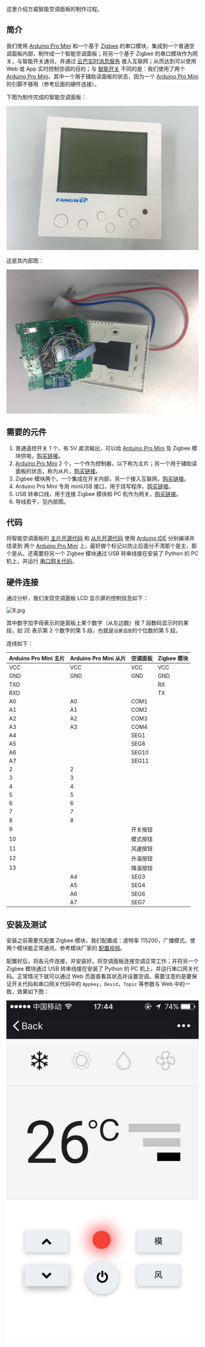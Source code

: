这里介绍方威智能空调面板的制作过程。

简介
--------

我们使用 [Arduino Pro Mini][2] 和一个基于 [Zigbee][3] 的串口模块，集成到一个普通空调面板内部，制作成一个智能空调面板；将另一个基于 Zigbee 的串口模块作为网关，与智能开关通讯，并通过 [云巴实时消息服务][4] 接入互联网；从而达到可以使用 Web 或 App 实时控制空调的目的；与 [智能开关][1] 不同的是：我们使用了两个 [Arduino Pro Mini][2]，其中一个用于辅助读面板的状态，因为一个  [Arduino Pro Mini][2] 的引脚不够用（参考后面的硬件连接）。

下图为制作完成的智能空调面板：

![6.jpg](../images/6.jpg)

这是其内部图：

![7.jpg](../images/7.jpg)

需要的元件
--------

1. 普通遥控开关 1 个，有 5V 直流输出，可以给 [Arduino Pro Mini][2] 及 Zigbee 模块供电，[购买链接][5]。
2. [Arduino Pro Mini][2] 2 个，一个作为控制器，以下称为主片；另一个用于辅助读面板的状态，称为从片，[购买链接][6]。
3. Zigbee 模块两个，一个集成在开关内部，另一个接入互联网，[购买链接][7]。
4. Arduino Pro Mini 专用 miniUSB 接口，用于烧写程序，[购买链接][8]。
5. USB 转串口线，用于连接 Zigbee 模块和 PC 机作为网关，[购买链接][9]。
6. 导线若干，见内部图。

代码
--------

将智能空调面板的 [主片开源代码][10] 和 [从片开源代码][11] 使用 [Arduino IDE][12] 分别编译并烧录到 两个 [Arduino Pro Mini][2] 上，最好做个标记以防止后面分不清那个是主，那个是从。还需要将另一个 Zigbee 模块通过 USB 转串线接在安装了 Python 的 PC 机上，并运行 [串口网关代码][13]。

硬件连接
--------

通过分析，我们发现空调面板 LCD 显示屏的控制信息如下：

![8.jpg](../images/8.jpg)

其中数字加字母表示的是面板上某个数字（从左边数）按 7 段数码显示时的某段，如 2E 表示第 2 个数字的第 5 段，也就是`设置温度`的个位数的第 5 段。

连线如下：

| Arduino Pro Mini 主片 | Arduino Pro Mini 从片 | 空调面板 | Zigbee 模块 |
|--------|--------|--------|--------|
| VCC | VCC | VCC | VCC |
| GND | GND | GND | GND |
| TXD ||| RX |
| RXD ||| TX |
| A0 | A0 | COM1 ||
| A1 | A1 | COM2 ||
| A2 | A2 | COM3 ||
| A3 | A3 | COM4 ||
| A4 || SEG1 ||
| A5 || SEG8 ||
| A6 || SEG10 ||
| A7 || SEG11 ||
| 2 | 2 |||
| 3 | 3 |||
| 4 | 4 |||
| 5 | 5 |||
| 6 | 6 |||
| 7 | 7 |||
| 8 | 8 |||
| 9 || 开关按钮 ||
| 10 || 模式按钮 ||
| 11 || 风速按钮 ||
| 12 || 升温按钮 ||
| 13 || 降温按钮 ||
|| A4 | SEG3 ||
|| A5 | SEG4 ||
|| A6 | SEG6 ||
|| A7 | SEG7 ||

安装及测试
------

安装之前需要先配置 Zigbee 模块，我们配置成：波特率 115200，广播模式。使两个模块能正常通讯，参考模块厂家的 [配置视频][14]。

配置好后，将各元件连接，并安装好。将空调面板连接空调正常工作；并将另一个 Zigbee 模块通过 USB 转串线接在安装了 Python 的 PC 机上，并运行串口网关代码。正常情况下就可以通过 Web 页面查看其状态并设置空调。需要注意的是要保证开关代码和串口网关代码中的 `Appkey`，`Devid`，`Topic` 等参数与 Web 中的一致，效果如下图：

![9.jpg](../images/9.jpg)

[1]: #
[2]: https://www.arduino.cc/en/Main/ArduinoBoardProMini
[3]: http://baike.baidu.com/link?url=Kcwx8ighfWCVc23x2V7q3uK0NhGk4vNAUnnUN4zYJFWbWpq68GvjoJHRJlOZsVZILpR_RJcBoes6-WNrCVW0Mq
[4]: http://yunba.io
[5]: https://detail.tmall.com/item.htm?id=523024044085&skuId=3113681625989
[6]: https://item.taobao.com/item.htm?id=521709260567
[7]: https://item.taobao.com/item.htm?id=520850867141
[8]: https://item.taobao.com/item.htm?id=521709808584
[9]: https://item.taobao.com/item.htm?id=45811340839
[10]: https://github.com/yunbademo/yunba-smartoffice/blob/master/arduino/sketch_tc/sketch_tc.ino
[11]: https://github.com/yunbademo/yunba-smartoffice/tree/master/arduino/sketch_tc_slave
[12]: https://www.arduino.cc/en/Main/Software
[13]: https://github.com/yunbademo/yunba-smartoffice/blob/master/python/serial_gateway.py
[14]: http://www.tudou.com/programs/view/gJOcbx7MX4w/



